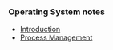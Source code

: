 ### Operating System notes
- [Introduction](introduction.md)
- [Process Management](process_management.md)
